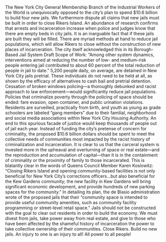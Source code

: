 The New York City General Membership Branch of the Industrial Workers of the World is unequivocally opposed to the city’s plan to spend $10.6 billion to build four new jails.
We furthermore dispute all claims that new jails must be built in order to close Rikers Island.
An abundance of research confirms that arrests and incarceration increase when police and judges know that there are empty beds in city jails. It is an inarguable fact that if these jails are built they will be filled.
There are myriad methods at hand to reduce jail populations, which will allow Rikers to close without the construction of new places of incarceration.
The city itself acknowledged this in its Borough-Based Jail System Draft Scope of Work: “Among other system dynamics, interventions aimed at reducing the number of low- and medium-risk people entering jail contributed to about 60 percent of the total reduction of people in jail to date.”
5,200 people daily, on average, are detained in New York City jails pretrial. These individuals do not need to be held at all, as shown by the efficacy of alternatives to cash bail and pretrial detention. Cessation of broken windows policing—a thoroughly debunked and racist approach to law enforcement—would significantly reduce jail populations. Policies that criminalize poverty through the policing of space should be ended: fare evasion, open container, and public urination violations. Residents are surveilled, practically from birth, and youth as young as grade schoolers are labeled “gang members” due to their familial, neighborhood and social media associations within New York City Housing Authority. An end to this spurious facade of justice would keep thousands of people out of jail each year.
Instead of funding the city’s pretense of concern for criminality, the proposed $10.6 billion dollars should be spent to meet the collective needs of communities most impacted by the racist history of criminalization and incarceration.
It is clear to us that the carceral system is invested more in the upheaval and overturning of space or real estate—and the reproduction and accumulation of capital—than it is in the containment of criminality or the proximity of family to those incarcerated. This is blatantly clear in the words of Queens Council Member Karen Koslowitz: “Closing Rikers Island and opening community-based facilities is not only beneficial for New York City’s corrections officers...but also beneficial for the Kew Gardens community; the new facility in Kew Gardens will bring significant economic development, and provide hundreds of new parking spaces for the community.”
In detailing its plan, the de Blasio administration wrote of the proposed jails that their “community space is intended to provide useful community amenities, such as community facility programming or street-level retail space."
Jails should not be constructed with the goal to clear out residents in order to build the economy. We must divest from jails, take power away from real estate, and give to those who have been affected by the shameful history of incarceration the power to take collective ownership of their communities.
Close Rikers. Build no new jails. An injury to one is an injury to all! All power to all people!
